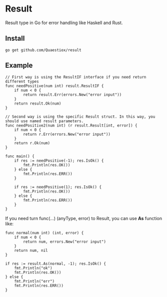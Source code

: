 # Result

Result type in Go for error handling like Haskell and Rust.

## Install

`go get github.com/Quaestiox/result`

## Example
```
// First way is using the ResultIF interface if you need return different types
func needPositive(num int) result.ResultIF {
	if num < 0 {
		return result.Err(errors.New("error input"))
	}
	return result.Ok(num)
}

// Second way is using the specific Result struct. In this way, you should use named result parameters.
func needPositive2(num int) (r result.Result[int, error]) {
	if num < 0 {
		return r.Err(errors.New("error input"))
	}
	return r.Ok(num)
}

func main() {
	if res := needPositive(-1); res.IsOk() {
		fmt.Println(res.OK())
	} else {
		fmt.Println(res.ERR())
	}

	if res := needPositive(1); res.IsOk() {
		fmt.Println(res.OK())
	} else {
		fmt.Println(res.ERR())
	}
}
```

If you need turn func(...) (anyType, error) to Result, you can use **As** function like:
```
func normal(num int) (int, error) {
	if num < 0 {
		return num, errors.New("error input")
	}
	return num, nil
}

if res := result.As(normal, -1); res.IsOk() {
	fmt.Println("ok")
	fmt.Println(res.OK())
} else {
	fmt.Println("err")
	fmt.Println(res.ERR())
}
```
